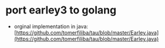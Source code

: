 # port earley3 to golang
* orginal implementation in java: [https://github.com/tomerfiliba/tau/blob/master/Earley.java](https://github.com/tomerfiliba/tau/blob/master/Earley.java)
